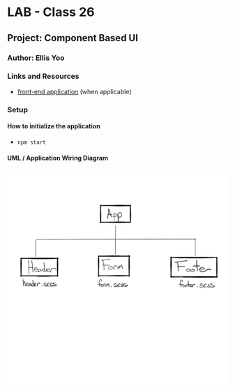 # LAB - Class 26

## Project:  Component Based UI

### Author: Ellis Yoo

### Links and Resources


- [front-end application](https://ey-cf-resty.netlify.app/) (when applicable)

### Setup

#### How to initialize the application

- `npm start`

#### UML / Application Wiring Diagram
![](./resty_uml.jpeg)
